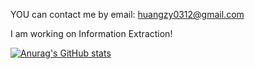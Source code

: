 YOU can contact me by email: huangzy0312@gmail.com

I am working on Information Extraction!

[![Anurag's GitHub stats](https://github-readme-stats.vercel.app/api?username=hzy312&show_icons=true&count_private=true&theme=synthwave)](https://github.com/anuraghazra/github-readme-stats)
